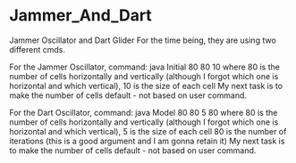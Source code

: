 # Jammer_And_Dart
Jammer Oscillator and Dart Glider
For the time being, they are using two different cmds.

For the Jammer Oscillator, command: java Initial 80 80 10
where 80 is the number of cells horizontally and vertically (although I forgot which one is horizontal and which vertical),
10 is the size of each cell
My next task is to make the number of cells default - not based on user command.

For the Dart Oscillator, command: java Model 80 80 5 80
where 80 is the number of cells horizontally and vertically (although I forgot which one is horizontal and which vertical),
5 is the size of each cell
80 is the number of iterations (this is a good argument and I am gonna retain it)
My next task is to make the number of cells default - not based on user command.
